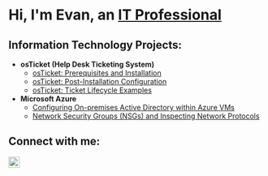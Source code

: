 <h1>Hi, I'm Evan, an <a href="https://linkedin.com/in/evan-yearwood/">IT Professional</a></h1>

<h2> Information Technology Projects:</h2>

- <b>osTicket (Help Desk Ticketing System)</b>
  - [osTicket: Prerequisites and Installation](https://github.com/1/osticket-prereqs)
  - [osTicket: Post-Installation Configuration](https://github.com/1/post-install-config)
  - [osTicket: Ticket Lifecycle Examples](https://github.com/1/ticket-lifecycle)
- <b>Microsoft Azure</b>
  - [Configuring On-premises Active Directory within Azure VMs](https://github.com/1/configure-ad)
  - [Network Security Groups (NSGs) and Inspecting Network Protocols](https://github.com/1/azure-network-protocols)

<h2>Connect with me:</h2>

[<img align="left" alt="Evan | LinkedIn" width="22px" src="https://cdn.jsdelivr.net/npm/simple-icons@v3/icons/linkedin.svg" />][linkedin]

[linkedin]: https://linkedin.com/in/evan-yearwood/
